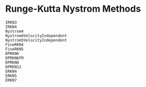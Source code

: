 # Runge-Kutta Nystrom Methods

```@docs
IRKN3
IRKN4
Nystrom4
Nystrom4VelocityIndependent
Nystrom5VelocityIndependent
FineRKN4
FineRKN5
DPRKN6
DPRKN6FM
DPRKN8
DPRKN12
ERKN4
ERKN5
ERKN7
```
